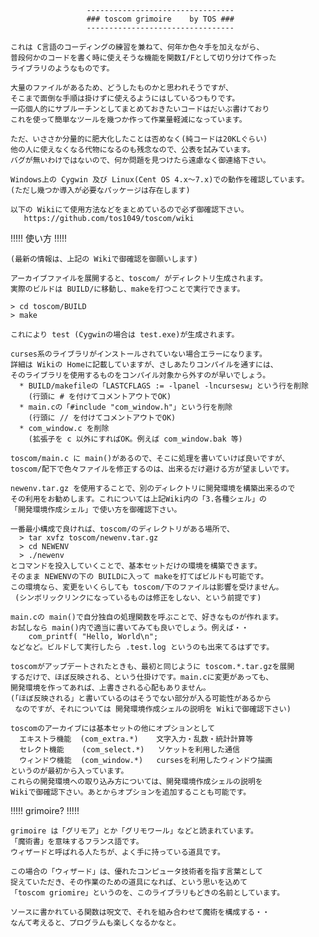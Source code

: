                      ---------------------------------
                     ### toscom grimoire    by TOS ###
                     ---------------------------------

    これは C言語のコーディングの練習を兼ねて、何年か色々手を加えながら、
    普段何かのコードを書く時に使えそうな機能を関数I/Fとして切り分けて作った
    ライブラリのようなものです。
  
    大量のファイルがあるため、どうしたものかと思われそうですが、
    そこまで面倒な手順は掛けずに使えるようにはしているつもりです。
    一応個人的にサブルーチンとしてまとめておきたいコードはだいぶ書けており
    これを使って簡単なツールを幾つか作って作業量軽減になっています。
  
    ただ、いささか分量的に肥大化したことは否めなく(純コードは20KLぐらい)
    他の人に使えなくなる代物になるのも残念なので、公表を試みています。
    バグが無いわけではないので、何か問題を見つけたら遠慮なく御連絡下さい。
    
    Windows上の Cygwin 及び Linux(Cent OS 4.x～7.x)での動作を確認しています。
    (ただし幾つか導入が必要なパッケージは存在します)
    
    以下の Wikiにて使用方法などをまとめているので必ず御確認下さい。
       https://github.com/tos1049/toscom/wiki


!!!!! 使い方 !!!!!

    (最新の情報は、上記の Wikiで御確認を御願いします)

    アーカイブファイルを展開すると、toscom/ がディレクトリ生成されます。
    実際のビルドは BUILD/に移動し、makeを打つことで実行できます。
    
    > cd toscom/BUILD
    > make

    これにより test (Cygwinの場合は test.exe)が生成されます。

    curses系のライブラリがインストールされていない場合エラーになります。
    詳細は Wikiの Homeに記載していますが、さしあたりコンパイルを通すには、
    そのライブラリを使用するものをコンパイル対象から外すのが早いでしょう。
      * BUILD/makefileの「LASTCFLAGS := -lpanel -lncursesw」という行を削除
        (行頭に # を付けてコメントアウトでOK)
      * main.cの「#include "com_window.h"」という行を削除
        (行頭に // を付けてコメントアウトでOK)
      * com_window.c を削除
        (拡張子を c 以外にすればOK。例えば com_window.bak 等)
   
    toscom/main.c に main()があるので、そこに処理を書いていけば良いですが、
    toscom/配下で色々ファイルを修正するのは、出来るだけ避ける方が望ましいです。
    
    newenv.tar.gz を使用することで、別のディレクトリに開発環境を構築出来るので
    その利用をお勧めします。これについては上記Wiki内の「3.各種シェル」の
    「開発環境作成シェル」で使い方を御確認下さい。

    一番最小構成で良ければ、toscom/のディレクトリがある場所で、
      > tar xvfz toscom/newenv.tar.gz
      > cd NEWENV
      > ./newenv
    とコマンドを投入していくことで、基本セットだけの環境を構築できます。
    そのまま NEWENVの下の BUILDに入って makeを打てばビルドも可能です。
    この環境なら、変更をいくらしても toscom/下のファイルは影響を受けません。
     (シンボリックリンクになっているものは修正をしない、という前提です)

    main.cの main()で自分独自の処理関数を呼ぶことで、好きなものが作れます。
    お試しなら main()内で適当に書いてみても良いでしょう。例えば・・
        com_printf( "Hello, World\n";
    などなど。ビルドして実行したら .test.log というのも出来てるはずです。

    toscomがアップデートされたときも、最初と同じように toscom.*.tar.gzを展開
    するだけで、ほぼ反映される、という仕掛けです。main.cに変更があっても、
    開発環境を作ってあれば、上書きされる心配もありません。
    (「ほぼ反映される」と書いているのはそうでない部分が入る可能性があるから
     なのですが、それについては 開発環境作成シェルの説明を Wikiで御確認下さい)

    toscomのアーカイブには基本セットの他にオプションとして
      エキストラ機能  (com_extra.*)    文字入力・乱数・統計計算等
      セレクト機能    (com_select.*)   ソケットを利用した通信
      ウィンドウ機能  (com_window.*)   cursesを利用したウィンドウ描画
    というのが最初から入っています。
    これらの開発環境への取り込み方については、開発環境作成シェルの説明を
    Wikiで御確認下さい。あとからオプションを追加することも可能です。


!!!!! grimoire? !!!!!

    grimoire は「グリモア」とか「グリモワール」などと読まれています。
    「魔術書」を意味するフランス語です。
    ウィザードと呼ばれる人たちが、よく手に持っている道具です。

    この場合の「ウィザード」は、優れたコンピュータ技術者を指す言葉として
    捉えていただき、その作業のための道具になれば、という思いを込めて
    「toscom griomire」というのを、このライブラリもどきの名前としています。

    ソースに書かれている関数は呪文で、それを組み合わせて魔術を構成する・・
    なんて考えると、プログラムも楽しくなるかなと。

